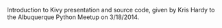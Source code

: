 Introduction to Kivy presentation and source code, given by Kris Hardy to the Albuquerque Python Meetup on 3/18/2014.
